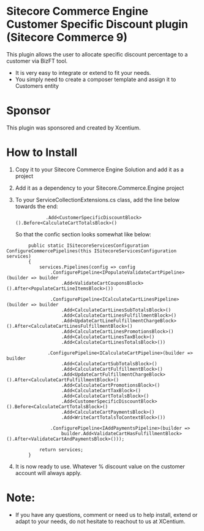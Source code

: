 ﻿
Sitecore Commerce Engine Customer Specific Discount plugin (Sitecore Commerce 9)
======================================

This plugin allows the user to allocate specific discount percentage to a customer via BizFT tool. 
- It is very easy to integrate or extend to fit your needs.
- You simply need to create a composer template and assign it to Customers entity


Sponsor
=======
This plugin was sponsored and created by Xcentium.

How to Install
==============

1. Copy it to your Sitecore Commerce Engine Solution and add it as a project 


2. Add it as a dependency to your Sitecore.Commerce.Engine project

3. To your ServiceCollectionExtensions.cs class, add the line below towards the end:

	              .Add<CustomerSpecificDiscountBlock>().Before<CalculateCartTotalsBlock>()

	So that the confic section looks somewhat like below:

```
        public static ISitecoreServicesConfiguration ConfigureCommercePipelines(this ISitecoreServicesConfiguration services)
        {
            services.Pipelines(config => config
                .ConfigurePipeline<IPopulateValidateCartPipeline>(builder => builder
                    .Add<ValidateCartCouponsBlock>().After<PopulateCartLineItemsBlock>())

                .ConfigurePipeline<ICalculateCartLinesPipeline>(builder => builder
                    .Add<CalculateCartLinesSubTotalsBlock>()
                    .Add<CalculateCartLinesFulfillmentBlock>()
                    .Add<UpdateCartLineFulfillmentChargeBlock>().After<CalculateCartLinesFulfillmentBlock>()
                    .Add<CalculateCartLinesPromotionsBlock>()
                    .Add<CalculateCartLinesTaxBlock>()
                    .Add<CalculateCartLinesTotalsBlock>())

               .ConfigurePipeline<ICalculateCartPipeline>(builder => builder
                    .Add<CalculateCartSubTotalsBlock>()
                    .Add<CalculateCartFulfillmentBlock>()
                    .Add<UpdateCartFulfillmentChargeBlock>().After<CalculateCartFulfillmentBlock>()
                    .Add<CalculateCartPromotionsBlock>()
                    .Add<CalculateCartTaxBlock>()
                    .Add<CalculateCartTotalsBlock>()
                    .Add<CustomerSpecificDiscountBlock>().Before<CalculateCartTotalsBlock>()
                    .Add<CalculateCartPaymentsBlock>()
                    .Add<WriteCartTotalsToContextBlock>())

                .ConfigurePipeline<IAddPaymentsPipeline>(builder =>
                    builder.Add<ValidateCartHasFulfillmentBlock>().After<ValidateCartAndPaymentsBlock>()));

            return services;
        }

```

4. It is now ready to use. Whatever % discount value on the customer account will always apply. 

Note:
=====

- If you have any questions, comment or need us to help install, extend or adapt to your needs, do not hesitate to reachout to us at XCentium.





